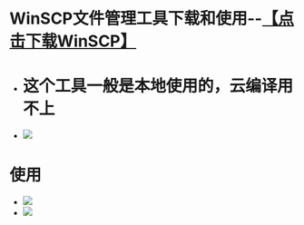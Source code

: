 # WinSCP文件管理工具下载和使用--<a href="https://winscp.net/eng/download.php">【点击下载WinSCP】</a>

- # 这个工具一般是本地使用的，云编译用不上

- <img src="https://github.com/kurumiess/OP_README/blob/master/doc/winscp1.png" />
#
#
# 使用
- <img src="https://github.com/kurumiess/OP_README/blob/master/doc/winscp2.png"  />
- <img src="https://github.com/kurumiess/OP_README/blob/master/doc/winscp3.png"  />

